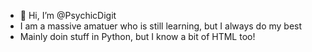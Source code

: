 - 👋 Hi, I’m @PsychicDigit
- I am a massive amatuer who is still learning, but I always do my best
- Mainly doin stuff in Python, but I know a bit of HTML too!
<!---
PsychicDigit/PsychicDigit is a ✨ special ✨ repository because its `README.md` (this file) appears on your GitHub profile.
You can click the Preview link to take a look at your changes.
--->
